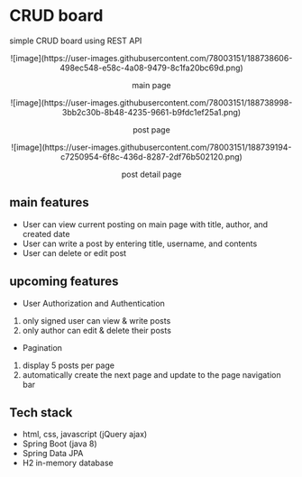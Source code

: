 # CRUD board
simple CRUD board using REST API
<p align = "center">
![image](https://user-images.githubusercontent.com/78003151/188738606-498ec548-e58c-4a08-9479-8c1fa20bc69d.png)
</p>       
<p align = "center">
  main page
</p>
<p align = "center">
![image](https://user-images.githubusercontent.com/78003151/188738998-3bb2c30b-8b48-4235-9661-b9fdc1ef25a1.png)
</p>
<p align = "center">
  post page
</p>
<p align = "center">
![image](https://user-images.githubusercontent.com/78003151/188739194-c7250954-6f8c-436d-8287-2df76b502120.png)
</p>
<p align = "center">
  post detail page
</p>

## main features
- User can view current posting on main page with title, author, and created date
- User can write a post by entering title, username, and contents
- User can delete or edit post

## upcoming features
- User Authorization and Authentication
1. only signed user can view & write posts
2. only author can edit & delete their posts
- Pagination
1. display 5 posts per page
2. automatically create the next page and update to the page navigation bar

## Tech stack
- html, css, javascript (jQuery ajax)
- Spring Boot (java 8)
- Spring Data JPA
- H2 in-memory database
